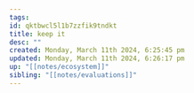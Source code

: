 ```yaml
---
tags: 
id: qktbwcl5l1b7zzfik9tndkt
title: keep it
desc: ""
created: Monday, March 11th 2024, 6:25:45 pm
updated: Monday, March 11th 2024, 6:26:17 pm
up: "[[notes/ecosystem]]"
sibling: "[[notes/evaluations]]"
---
```

